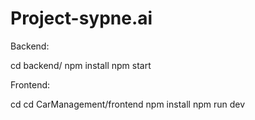 # Project-sypne.ai

Backend:

cd backend/
npm install
npm start


Frontend:

cd 
cd CarManagement/frontend
npm install
npm run dev
